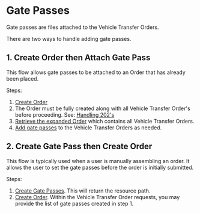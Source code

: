 # Gate Passes

Gate passes are files attached to the Vehicle Transfer Orders.

There are two ways to handle adding gate passes.

## 1. Create Order then Attach Gate Pass
This flow allows gate passes to be attached to an Order that has already been placed.

Steps:
1. [Create Order](/docs/shipping-api/b3A6NDE4MzU1MTY-create-an-order)
2. The Order must be fully created along with all Vehicle Transfer Order's before proceeding. See: [Handling 202's](/docs/shipping-api/ZG9jOjQxODQyNzEw-handling-202-s)
3. [Retrieve the expanded Order](/docs/shipping-api/b3A6NDE4MzU1MjI-retrieve-an-expanded-order) which contains all Vehicle Transfer Orders.
4. [Add gate passes](/docs/shipping-api/b3A6NDE4MzU1MzI-add-a-gate-pass) to the Vehicle Transfer Orders as needed.


## 2. Create Gate Pass then Create Order
This flow is typically used when a user is manually assembling an order. It allows the user to set the gate passes before the order is initially submitted.

Steps:
1. [Create Gate Passes](/docs/shipping-api/b3A6NDE4MzU1MzA-create-a-gate-pass). This will return the resource path.
2. [Create Order](/docs/shipping-api/b3A6NDE4MzU1MTY-create-an-order). Within the Vehicle Transfer Order requests, you may provide the list of gate passes created in step 1.
